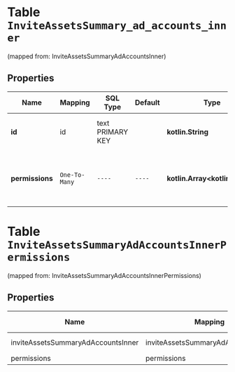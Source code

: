 
# Table `InviteAssetsSummary_ad_accounts_inner`
(mapped from: InviteAssetsSummaryAdAccountsInner)

## Properties
Name | Mapping | SQL Type | Default | Type | Description | Notes
---- | ------- | -------- | ------- | ---- | ----------- | -----
**id** | id | text PRIMARY KEY |  | **kotlin.String** | Unique identifier of a business ad account. |  [optional]
**permissions** | `One-To-Many` | `----` | `----`  | **kotlin.Array&lt;kotlin.String&gt;** | Permission levels member or partner has on an asset. |  [optional]



# **Table `InviteAssetsSummaryAdAccountsInnerPermissions`**
(mapped from: InviteAssetsSummaryAdAccountsInnerPermissions)

## Properties
Name | Mapping | SQL Type | Default | Type | Description | Notes
---- | ------- | -------- | ------- | ---- | ----------- | -----
inviteAssetsSummaryAdAccountsInner | inviteAssetsSummaryAdAccountsInner | long | | kotlin.Long | Primary Key | *one*
permissions | permissions | text | | kotlin.String | Foreign Key | *many*



